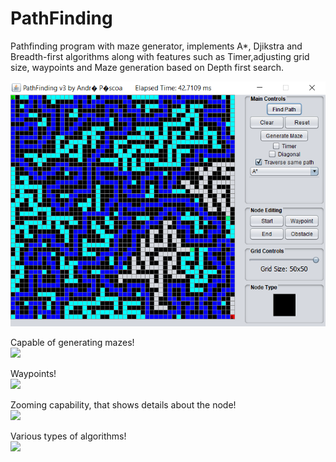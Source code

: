 # PathFinding
Pathfinding program with maze generator, implements A*, Djikstra and Breadth-first algorithms along with features such as Timer,adjusting grid size, waypoints and Maze generation based on Depth first search.

![Example Execution](/docs/pathfinding.PNG)
    
Capable of generating mazes!
<br>
<img src="https://github.com/devandrepascoa/PathFinding/blob/master/docs/maze.gif" width="500">

Waypoints!
<br>
<img src="https://github.com/devandrepascoa/PathFinding/blob/master/docs/waypoints.gif" width="500">

Zooming capability, that shows details about the node!
<br>
<img src="https://github.com/devandrepascoa/PathFinding/blob/master/docs/zoom.gif" width="500">

Various types of algorithms!
<br>
<img src="https://github.com/devandrepascoa/PathFinding/blob/master/docs/algos.gif" width="500">

